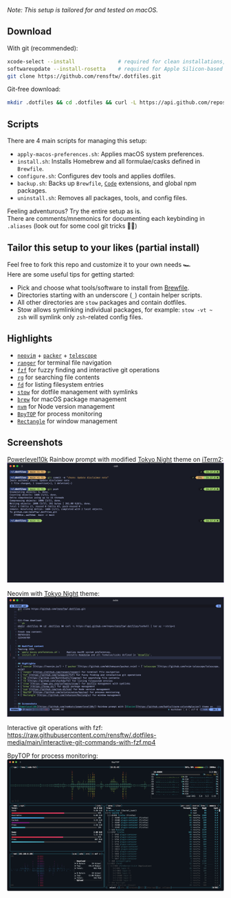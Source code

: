 _Note: This setup is tailored for and tested on macOS._


## Download
With git (recommended):
```sh
xcode-select --install              # required for clean installations, because macOS is not shipped with git
softwareupdate --install-rosetta    # required for Apple Silicon-based machines
git clone https://github.com/rensftw/.dotfiles.git
```


Git-free download:
```sh
mkdir .dotfiles && cd .dotfiles && curl -L https://api.github.com/repos/rensftw/.dotfiles/tarball | tar xz --strip=1
```


## Scripts
There are 4 main scripts for managing this setup:
* `apply-macos-preferences.sh`:     Applies macOS system preferences.
* `install.sh`:                     Installs Homebrew and all formulae/casks defined in `Brewfile`.
* `configure.sh`:                   Configures dev tools and applies dotfiles.
* `backup.sh`:                      Backs up `Brewfile`, [`Code`](https://code.visualstudio.com/) extensions, and global npm packages.
* `uninstall.sh`:                   Removes all packages, tools, and config files.


Feeling adventurous? Try the entire setup as is.  
There are comments/mnemonics for documenting each keybinding in `.aliases` (look out for some cool git tricks 🧙‍♀️)


## Tailor this setup to your likes (partial install)
Feel free to fork this repo and customize it to your own needs 🏎   
Here are some useful tips for getting started:  
* Pick and choose what tools/software to install from [Brewfile](./_homebrew/Brewfile).
* Directories starting with an underscore (`_`) contain helper scripts.
* All other directories are `stow` packages and contain dotfiles.
* Stow allows symlinking individual packages, for example: `stow -vt ~ zsh` will symlink only `zsh`-related config files.


## Highlights
* [`neovim`](https://neovim.io/) + [`packer`](https://github.com/wbthomason/packer.nvim) + [`telescope`](https://github.com/nvim-telescope/telescope.nvim)
* [`ranger`](https://github.com/ranger/ranger) for terminal file navigation
* [`fzf`](https://github.com/junegunn/fzf) for fuzzy finding and interactive git operations
* [`rg`](https://github.com/BurntSushi/ripgrep) for searching file contents
* [`fd`](https://github.com/sharkdp/fd) for listing filesystem entries
* [`stow`](https://www.gnu.org/software/stow/) for dotfile management with symlinks
* [`brew`](https://brew.sh/) for macOS package management
* [`nvm`](https://github.com/nvm-sh/nvm) for Node version management
* [`BpyTOP`](https://github.com/aristocratos/bpytop) for process monitoring
* [`Rectangle`](https://github.com/rxhanson/Rectangle) for window management


## Screenshots
[Powerlevel10k](https://github.com/romkatv/powerlevel10k/) Rainbow prompt with modified [Tokyo Night](https://github.com/folke/tokyonight.nvim) theme on [iTerm2](https://iterm2.com/):
![Powerlevel10k Rainbow prompt with modified Tokyo Night theme on iTerm2](https://raw.githubusercontent.com/rensftw/.dotfiles-media/main/iterm-with-modified-tokyonight-theme.png)


Neovim with [Tokyo Night](https://github.com/folke/tokyonight.nvim) theme:
![Neovim with Tokyo Night theme](https://raw.githubusercontent.com/rensftw/.dotfiles-media/main/neovim-with-tokyonight-theme.png)


Interactive git operations with fzf:
https://raw.githubusercontent.com/rensftw/.dotfiles-media/main/interactive-git-commands-with-fzf.mp4

BpyTOP for process monitoring:
![BpyTOP for process monitoring](https://raw.githubusercontent.com/rensftw/.dotfiles-media/main/bpytop-process-manager.png)

